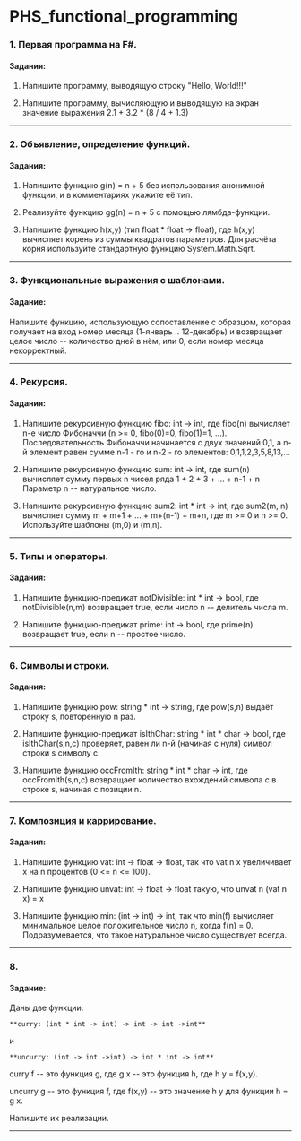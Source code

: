 # PHS_functional_programming

### 1. Первая программа на F#.
####  Задания:

1. Напишите программу, выводящую строку "Hello, World!!!"

2. Напишите программу, вычисляющую и выводящую на экран значение выражения 2.1 + 3.2 * (8 / 4 + 1.3)

----
### 2. Объявление, определение функций.
#### Задания: 

1. Напишите функцию g(n) = n + 5 без использования анонимной функции, и в комментариях укажите её тип.

2. Реализуйте функцию gg(n) = n + 5 с помощью лямбда-функции.

3. Напишите функцию h(x,y) (тип float * float -> float), где h(x,y) вычисляет корень из суммы квадратов параметров. Для расчёта корня используйте стандартную функцию System.Math.Sqrt.
---

### 3. Функциональные выражения с шаблонами.
#### Задание:

Напишите функцию, использующую сопоставление с образцом, которая получает на вход номер месяца (1-январь .. 12-декабрь) и возвращает целое число -- количество дней в нём, или 0, если номер месяца некорректный.

---
### 4. Рекурсия.
#### Задания:

1. Напишите рекурсивную функцию fibo: int -> int, где fibo(n) вычисляет n-е число Фибоначчи (n >= 0, fibo(0)=0, fibo(1)=1, ...). Последовательность Фибоначчи начинается с двух значений 0,1, а n-й элемент равен сумме n-1 - го и n-2 - го элементов: 0,1,1,2,3,5,8,13,...

2. Напишите рекурсивную функцию sum: int -> int, где sum(n) вычисляет сумму первых n чисел ряда 1 + 2 + 3 + ... + n-1 + n
Параметр n -- натуральное число.

3. Напишите рекурсивную функцию sum2: int * int -> int, где sum2(m, n) вычисляет сумму m + m+1 + ... + m+(n-1) + m+n, где m >= 0 и n >= 0.
Используйте шаблоны (m,0) и (m,n).

----

### 5. Типы и операторы.
#### Задания:

1. Напишите функцию-предикат notDivisible: int * int -> bool, где notDivisible(n,m) возвращает true, если число n -- делитель числа m.

2. Напишите функцию-предикат prime: int -> bool, где prime(n) возвращает true, если n -- простое число.

----

### 6. Символы и строки.
#### Задания:

1. Напишите функцию pow: string * int -> string, где pow(s,n) выдаёт строку s, повторенную n раз.

2. Напишите функцию-предикат isIthChar: string * int * char -> bool, где isIthChar(s,n,c) проверяет, равен ли n-й (начиная с нуля) символ строки s символу c.

3. Напишите функцию occFromIth: string * int * char -> int, где occFromIth(s,n,c) возвращает количество вхождений символа с в строке s, начиная с позиции n.

----

### 7. Композиция и каррирование.
#### Задания:
1. Напишите функцию vat: int -> float -> float, так что vat n x увеличивает x на n процентов (0 <= n <= 100).

2. Напишите функцию unvat: int -> float -> float такую, что
unvat n (vat n x) = x

3. Напишите функцию min: (int -> int) -> int, так что min(f) вычисляет минимальное целое положительное число n, когда f(n) = 0. Подразумевается, что такое натуральное число существует всегда.

----
### 8.
#### Задание:
Даны две функции:

    **curry: (int * int -> int) -> int -> int ->int**

и

    **uncurry: (int -> int ->int) -> int * int -> int**

curry f -- это функция g, где g x -- это функция h, где h y = f(x,y).

uncurry g -- это функция f, где f(x,y) -- это значение h y для функции h = g x.

Напишите их реализации.

----
